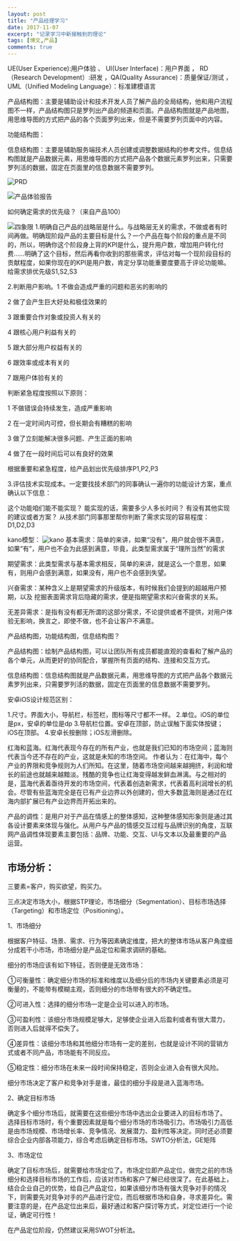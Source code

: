 ```yaml
---
layout: post
title: "产品经理学习"
date: 2017-11-07
excerpt: "记录学习中新接触到的理论"
tags: [博文,产品]
comments: true
---
```


UE(User Experience):用户体验  、  UI(User Interface)：用户界面  ，
RD（Research Development）:研发 ，QA(Quality Assurance)：质量保证/测试 ，UML（Unified Modeling Language）：标准建模语言

产品结构图：主要是辅助设计和技术开发人员了解产品的全局结构，他和用户流程图不一样，产品结构图只是罗列出产品的频道和页面。产品结构图就是产品地图，用思维导图的方式把产品的各个页面罗列出来，但是不需要罗列页面中的内容。

功能结构图：

信息结构图：主要是辅助服务端技术人员创建或调整数据结构的参考文件。信息结构图就是产品数据元素，用思维导图的方式把产品各个数据元素罗列出来，只需要罗列活的数据，固定在页面里的信息数据不需要罗列。

![PRD](../assets/img/post-img/产品学习/PRD产品需求文档.jpg)

![产品体验报告](../assets/img/post-img/产品学习/产品体验报告.jpg)

如何确定需求的优先级？（来自产品100）

![四象限](../assets/img/post-img/产品学习/四象限.png)
1.明确自己产品的战略层是什么。与战略层无关的需求，不做或者有时间再做。明确现阶段产品的主要目标是什么？一个产品在每个阶段的重点是不同的，所以，明确你这个阶段身上背的KPI是什么，提升用户数，增加用户转化付费……明确了这个目标，然后再看你收到的那些需求，评估对每一个现阶段目标的贡献程度，如果你现在的KPI是用户数，肯定分享功能重要度要高于评论功能嘛。给需求排优先级S1,S2,S3

2.判断用户影响。1 不做会造成严重的问题和恶劣的影响的

2 做了会产生巨大好处和极佳效果的

3 跟重要合作对象或投资人有关的

4 跟核心用户利益有关的

5 跟大部分用户权益有关的

6 跟效率或成本有关的

7 跟用户体验有关的

判断紧急程度按照以下原则：

1 不做错误会持续发生，造成严重影响

2 在一定时间内可控，但长期会有糟糕的影响

3 做了立刻能解决很多问题、产生正面的影响

4 做了在一段时间后可以有良好的效果

根据重要和紧急程度，给产品划出优先级排序P1,P2,P3

3.评估技术实现成本。一定要找技术部门的同事确认一遍你的功能设计方案，重点确认以下信息：

这个功能咱们能不能实现？
能实现的话，需要多少人多长时间？
有没有其他实现的建议或者方案？
从技术部门同事那里帮你判断了需求实现的容易程度：D1,D2,D3

kano模型：
![kano](../assets/img/post-img/产品学习/kano.png)
基本需求：简单的来讲，如果“没有”，用户就会很不满意，如果“有”，用户也不会为此感到满意，毕竟，此类型需求属于“理所当然”的需求

期望需求：此类型需求与基本需求相反，简单的来讲，就是这么一个意思，如果有，则用户会感到满意，如果没有，用户也不会感到失望。

兴奋需求：某种含义上是期望需求的升级版本，有时候我们会提到的超越用户预期，以及 挖掘表面需求背后隐藏的需求，便是指期望需求和兴奋需求的关系。

无差异需求：是指有没有都无所谓的这部分需求，不论提供或者不提供，对用户体验无影响，换言之，即使不做，也不会让客户不满意。

产品结构图，功能结构图，信息结构图？

产品结构图：绘制产品结构图，可以让团队所有成员都能直观的查看和了解产品的各个单元，从而更好的协同配合，掌握所有页面的结构、连接和交互方式。

信息结构图：信息结构图就是产品数据元素，用思维导图的方式把产品各个数据元素罗列出来，只需要罗列活的数据，固定在页面里的信息数据不需要罗列。

安卓iOS设计规范区别：

1.尺寸。界面大小，导航栏，标签栏，图标等尺寸都不一样。
2.单位。iOS的单位是px，安卓的单位是dp
3.导航栏位置。安卓在顶部，防止误触下面实体按键；iOS在顶部。
4.安卓长按删除；iOS左滑删除。

红海和蓝海。红海代表现今存在的所有产业，也就是我们已知的市场空间；蓝海则代表当今还不存在的产业，这就是未知的市场空间。
作者认为：在红海中，每个产业的界限和竞争规则为人们所知。在这里，随着市场空间越来越拥挤，利润和增长的前途也就越来越黯淡。残酷的竞争也让红海变得越发鲜血淋漓。与之相对的是，蓝海代表着亟待开发的市场空间，代表着创造新需求，代表着高利润增长的机会。尽管有些蓝海完全是在已有产业边界以外创建的，但大多数蓝海则是通过在红海内部扩展已有产业边界而开拓出来的。 

产品的调性：是用户对于产品在情感上的整体感知，这种整体感知形象则是通过其各设计要素来体现与强化。从用户与产品的情感交互过程与品牌识别的角度，互联网产品调性体现要素主要包括：品牌、功能、交互、UI与文本以及最重要的产品运营。

## 市场分析：
三要素=客户，购买欲望，购买力。

三点决定市场大小，根据STP理论，市场细分（Segmentation）、目标市场选择（Targeting）和市场定位（Positioning）。

1、市场细分

根据客户特征、场景、需求、行为等因素确定维度，把大的整体市场从客户角度细分成若干小市场，市场细分是产品定位和需求调研的基础。

细分的市场应该有如下特征，否则便是无效市场：

①可衡量性：确定细分市场的标准和维度以及细分后的市场内关键要素必须是可衡量的，不能带有模糊主观，否则细分的市场带有很大的不确定性。

②可进入性：选择的细分市场一定是企业可以进入的市场。

③可盈利性：该细分市场规模足够大，足够使企业进入后盈利或者有很大潜力，否则进入后就得不偿失了。

④差异性：该细分市场和其他细分市场有一定的差别，也就是设计不同的营销方式或者不同产品，市场能有不同反应。

⑤稳定性：细分市场在未来一段时间保持稳定，否则企业进入会有很大风险。

细分市场决定了客户和竞争对手是谁，最佳的细分手段是进入蓝海市场。

2、确定目标市场

确定多个细分市场后，就需要在这些细分市场中选出企业要进入的目标市场了。
选择目标市场时，有个重要因素就是每个细分市场的市场吸引力。市场吸引力高低是由市场规模、市场增长率、竞争情况、发展潜力、盈利性等决定。同时还必须要综合企业内部各项能力，综合考虑后确定目标市场。SWTO分析法，GE矩阵

3、市场定位

确定了目标市场后，就需要给市场定位了。市场定位即产品定位，做完之前的市场细分和选择目标市场的工作后，应该对市场和客户了解已经很深了。在此基础上，结合企业自己的优势，给自己产品定位，如果该细分市场有强大竞争对手的情况下，则需要先对竞争对手的产品进行定位，而后根据市场和自身，寻求差异化。需要注意的是，在产品定位出来后，最好通过和客户探讨等方式，对定位进行一个论证，确定可行性！

在产品定位阶段，仍然建议采用SWOT分析法。













